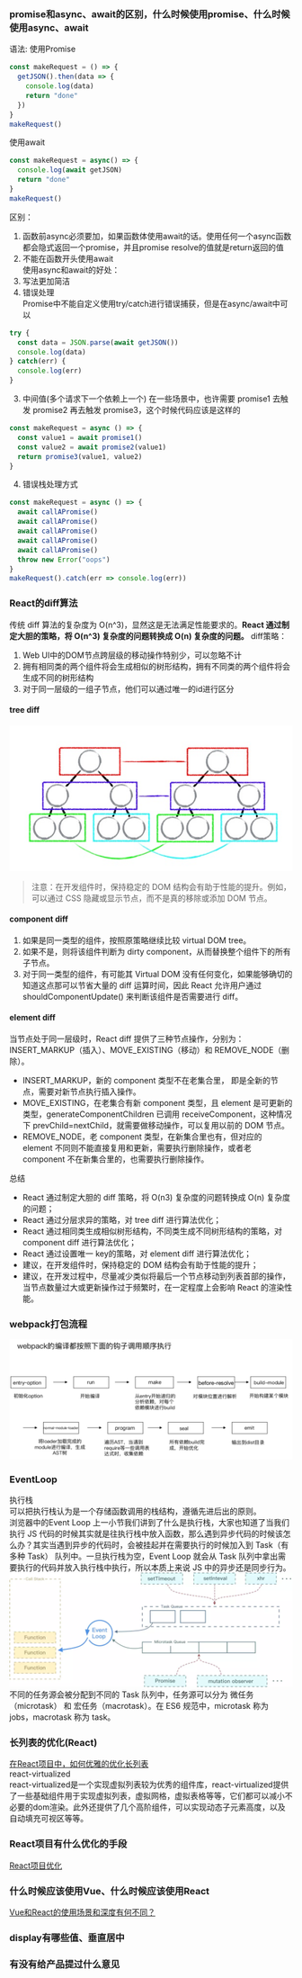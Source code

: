 ### promise和async、await的区别，什么时候使用promise、什么时候使用async、await

语法: 使用Promise
```js
const makeRequest = () => {
  getJSON().then(data => {
    console.log(data)
    return "done"
  })
}
makeRequest()
```
使用await
```js
const makeRequest = async() => {
  console.log(await getJSON)
  return "done"
}
makeRequest()
```

区别：
1. 函数前async必须要加，如果函数体使用await的话。使用任何一个async函数都会隐式返回一个promise，并且promise resolve的值就是return返回的值
2. 不能在函数开头使用await  
使用async和await的好处：
1. 写法更加简洁
2. 错误处理  
Promise中不能自定义使用try/catch进行错误捕获，但是在async/await中可以
```js
try {
  const data = JSON.parse(await getJSON())
  console.log(data)
} catch(err) {
  console.log(err)
}
```
3. 中间值(多个请求下一个依赖上一个)
在一些场景中，也许需要 promise1 去触发 promise2 再去触发 promise3，这个时候代码应该是这样的
```js
const makeRequest = async () => {
  const value1 = await promise1()
  const value2 = await promise2(value1)
  return promise3(value1, value2)
}
```
4. 错误栈处理方式 
```js
const makeRequest = async () => {
  await callAPromise()
  await callAPromise()
  await callAPromise()
  await callAPromise()
  await callAPromise()
  throw new Error("oops")
}
makeRequest().catch(err => console.log(err))
```

### React的diff算法

传统 diff 算法的复杂度为 O(n^3)，显然这是无法满足性能要求的。**React 通过制定大胆的策略，将 O(n^3) 复杂度的问题转换成 O(n) 复杂度的问题。**
diff策略：  
1. Web UI中的DOM节点跨层级的移动操作特别少，可以忽略不计
2. 拥有相同类的两个组件将会生成相似的树形结构，拥有不同类的两个组件将会生成不同的树形结构
3. 对于同一层级的一组子节点，他们可以通过唯一的id进行区分

#### tree diff
<img src="./img/react_tree_diff.jpg"/>

> 注意：在开发组件时，保持稳定的 DOM 结构会有助于性能的提升。例如，可以通过 CSS 隐藏或显示节点，而不是真的移除或添加 DOM 节点。

#### component diff

1. 如果是同一类型的组件，按照原策略继续比较 virtual DOM tree。
2. 如果不是，则将该组件判断为 dirty component，从而替换整个组件下的所有子节点。
3. 对于同一类型的组件，有可能其 Virtual DOM 没有任何变化，如果能够确切的知道这点那可以节省大量的 diff 运算时间，因此 React 允许用户通过 shouldComponentUpdate() 来判断该组件是否需要进行 diff。

#### element diff

当节点处于同一层级时，React diff 提供了三种节点操作，分别为：INSERT_MARKUP（插入）、MOVE_EXISTING（移动）和 REMOVE_NODE（删除）。
- INSERT_MARKUP，新的 component 类型不在老集合里， 即是全新的节点，需要对新节点执行插入操作。
- MOVE_EXISTING，在老集合有新 component 类型，且 element 是可更新的类型，generateComponentChildren 已调用 receiveComponent，这种情况下 prevChild=nextChild，就需要做移动操作，可以复用以前的 DOM 节点。
- REMOVE_NODE，老 component 类型，在新集合里也有，但对应的 element 不同则不能直接复用和更新，需要执行删除操作，或者老 component 不在新集合里的，也需要执行删除操作。

总结  
- React 通过制定大胆的 diff 策略，将 O(n3) 复杂度的问题转换成 O(n) 复杂度的问题；
- React 通过分层求异的策略，对 tree diff 进行算法优化；
- React 通过相同类生成相似树形结构，不同类生成不同树形结构的策略，对 component diff 进行算法优化；
- React 通过设置唯一 key的策略，对 element diff 进行算法优化；
- 建议，在开发组件时，保持稳定的 DOM 结构会有助于性能的提升；
- 建议，在开发过程中，尽量减少类似将最后一个节点移动到列表首部的操作，当节点数量过大或更新操作过于频繁时，在一定程度上会影响 React 的渲染性能。

### webpack打包流程

<img src="./img/webpack.png"/>

### EventLoop
执行栈  
可以把执行栈认为是一个存储函数调用的栈结构，遵循先进后出的原则。  
浏览器中的Event Loop
上一小节我们讲到了什么是执行栈，大家也知道了当我们执行 JS 代码的时候其实就是往执行栈中放入函数，那么遇到异步代码的时候该怎么办？其实当遇到异步的代码时，会被挂起并在需要执行的时候加入到 Task（有多种 Task） 队列中。一旦执行栈为空，Event Loop 就会从 Task 队列中拿出需要执行的代码并放入执行栈中执行，所以本质上来说 JS 中的异步还是同步行为。  
<img src="./img/eventloop.png"/>  
不同的任务源会被分配到不同的 Task 队列中，任务源可以分为 微任务（microtask） 和 宏任务（macrotask）。在 ES6 规范中，microtask 称为 jobs，macrotask 称为 task。

### 长列表的优化(React)

[在React项目中，如何优雅的优化长列表](https://juejin.im/post/5c048f25e51d450d16620d8d)  
react-virtualized  
react-virtualized是一个实现虚拟列表较为优秀的组件库，react-virtualized提供了一些基础组件用于实现虚拟列表，虚拟网格，虚拟表格等等，它们都可以减小不必要的dom渲染。此外还提供了几个高阶组件，可以实现动态子元素高度，以及自动填充可视区等等。

### React项目有什么优化的手段

[React项目优化](https://juejin.im/post/5b207a84f265da6e4c6d08ba)

### 什么时候应该使用Vue、什么时候应该使用React

[Vue和React的使用场景和深度有何不同？](https://www.zhihu.com/question/31585377)

### display有哪些值、垂直居中

### 有没有给产品提过什么意见
